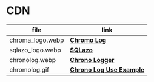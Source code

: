 # CDN

| file | link |
| ---- | ---- |
| chroma_logo.webp | [**Chromo Log**](https://cdn.jsdelivr.net/gh/tutosrivegamerLQ/images-projects-srm-trg@refs/heads/main/modules/chromalog_logo.webp) |
| sqlazo_logo.webp | [**SQLazo**](https://cdn.jsdelivr.net/gh/tutosrivegamerLQ/images-projects-srm-trg@refs/heads/main/modules/sqlazo_logo.webp) |
| chronolog.webp | [**Chrono Logger**](https://cdn.jsdelivr.net/gh/tutosrivegamerLQ/images-projects-srm-trg@refs/heads/main/modules/chronolog_logo.webp) |
| chromolog.gif | [**Chrono Log Use Example**](https://cdn.jsdelivr.net/gh/tutosrivegamerLQ/images-projects-srm-trg@main/modules/chromolog.gif) |
